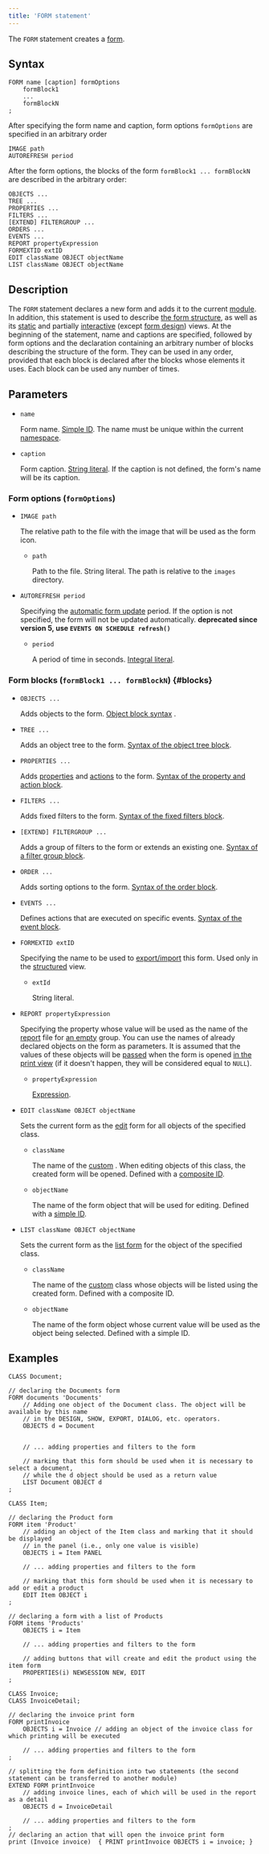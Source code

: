 ```yaml
---
title: 'FORM statement'
---
```


The `FORM` statement creates a [form](Forms.md). 

## Syntax

    FORM name [caption] formOptions
        formBlock1
        ...
        formBlockN
    ;

After specifying the form name and caption, form options `formOptions` are specified in an arbitrary order

    IMAGE path 
    AUTOREFRESH period 

After the form options, the blocks of the form `formBlock1 ... formBlockN` are described in the arbitrary order: 

    OBJECTS ... 
    TREE ...
    PROPERTIES ...
    FILTERS ...
    [EXTEND] FILTERGROUP ...
    ORDERS ...
    EVENTS ...
    REPORT propertyExpression
    FORMEXTID extID
    EDIT className OBJECT objectName
    LIST className OBJECT objectName 

## Description

The `FORM` statement declares a new form and adds it to the current [module](Modules.md). In addition, this statement is used to describe [the form structure](Form_structure.md), as well as its [static](Static_view.md) and partially [interactive](Interactive_view.md) (except [form design](Form_design.md)) views. At the beginning of the statement, name and captions are specified, followed by form options and the declaration containing an arbitrary number of blocks describing the structure of the form. They can be used in any order, provided that each block is declared after the blocks whose elements it uses. Each block can be used any number of times.

## Parameters

- `name`

    Form name. [Simple ID](IDs.md#id). The name must be unique within the current [namespace](Naming.md#namespace).

- `caption`

    Form caption. [String literal](IDs.md#strliteral). If the caption is not defined, the form's name will be its caption.

### Form options (`formOptions`)

- `IMAGE path`

    The relative path to the file with the image that will be used as the form icon. 

    - `path`
    
        Path to the file. String literal. The path is relative to the `images` directory.

- `AUTOREFRESH period`

    Specifying the [automatic form update](Interactive_view.md#extra) period. If the option is not specified, the form will not be updated automatically. **deprecated since version 5, use `EVENTS ON SCHEDULE refresh()`**

    - `period`
    
        A period of time in seconds. [Integral literal](IDs.md#intliteral). 

### Form blocks (`formBlock1 ... formBlockN`) {#blocks}

- `OBJECTS ...`

    Adds objects to the form. [Object block syntax](Object_blocks.md) .

- `TREE ...`

    Adds an object tree to the form. [Syntax of the object tree block](Object_blocks.md#tree).

- `PROPERTIES ...`

    Adds [properties](Properties.md) and [actions](Actions.md) to the form. [Syntax of the property and action block](Properties_and_actions_block.md).

- `FILTERS ...`

    Adds fixed filters to the form. [Syntax of the fixed filters block](Filters_and_sortings_block.md#fixedfilters).

- `[EXTEND] FILTERGROUP ...`

    Adds a group of filters to the form or extends an existing one. [Syntax of a filter group block](Filters_and_sortings_block.md#filtergroup).

- `ORDER ...`

    Adds sorting options to the form. [Syntax of the order block](Filters_and_sortings_block.md#sort).

- `EVENTS ...`

    Defines actions that are executed on specific events. [Syntax of the event block](Event_block.md).

- `FORMEXTID extID`

    Specifying the name to be used to [export/import](Structured_view.md#extid) this form. Used only in the [structured](Structured_view.md) view.

    - `extId`

        String literal.

- `REPORT propertyExpression`

    Specifying the property whose value will be used as the name of the [report](Print_view.md) file for [an empty](Static_view.md#empty) group. You can use the names of already declared objects on the form as parameters. It is assumed that the values of these objects will be [passed](Open_form.md) when the form is opened [in the print view](In_a_print_view_PRINT.md) (if it doesn't happen, they will be considered equal to `NULL`).

    - `propertyExpression`

        [Expression](Expression.md).

- `EDIT сlassName OBJECT objectName`

    Sets the current form as the [edit](Interactive_view.md#edtClass) form for all objects of the specified class.

    - `className`
    
        The name of the [custom](User_classes.md) . When editing objects of this class, the created form will be opened. Defined with a [composite ID](IDs.md#cid).

    - `objectName`
    
        The name of the form object that will be used for editing. Defined with a [simple ID](IDs.md#id).

- `LIST сlassName OBJECT objectName`

    Sets the current form as the [list form](Interactive_view.md#edtClass) for the object of the specified class. 

    - `className`
    
        The name of the [custom](User_classes.md) class whose objects will be listed using the created form. Defined with a composite ID.

    - `objectName`
    
        The name of the form object whose current value will be used as the object being selected. Defined with a simple ID.

## Examples

```lsf
CLASS Document;

// declaring the Documents form
FORM documents 'Documents'
    // Adding one object of the Document class. The object will be available by this name 
    // in the DESIGN, SHOW, EXPORT, DIALOG, etc. operators.
    OBJECTS d = Document 


    // ... adding properties and filters to the form

    // marking that this form should be used when it is necessary to select a document, 
    // while the d object should be used as a return value
    LIST Document OBJECT d 
;

CLASS Item;

// declaring the Product form
FORM item 'Product'
    // adding an object of the Item class and marking that it should be displayed
    // in the panel (i.e., only one value is visible)
    OBJECTS i = Item PANEL 

    // ... adding properties and filters to the form

    // marking that this form should be used when it is necessary to add or edit a product
    EDIT Item OBJECT i 
;

// declaring a form with a list of Products
FORM items 'Products'
    OBJECTS i = Item

    // ... adding properties and filters to the form

    // adding buttons that will create and edit the product using the item form
    PROPERTIES(i) NEWSESSION NEW, EDIT 
;

CLASS Invoice;
CLASS InvoiceDetail;

// declaring the invoice print form
FORM printInvoice
    OBJECTS i = Invoice // adding an object of the invoice class for which printing will be executed

    // ... adding properties and filters to the form
;

// splitting the form definition into two statements (the second statement can be transferred to another module)
EXTEND FORM printInvoice
    // adding invoice lines, each of which will be used in the report as a detail
    OBJECTS d = InvoiceDetail 

    // ... adding properties and filters to the form
;
// declaring an action that will open the invoice print form
print (Invoice invoice)  { PRINT printInvoice OBJECTS i = invoice; } 
```
